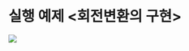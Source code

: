# 실행 예제 <회전변환의 구현>

<img src="https://file.notion.so/f/f/330690da-2da5-4b3a-b810-241e70325c82/2bb8a623-a729-4c34-9059-4eea626de69d/4-4c.gif?table=block&id=1849a5ab-333c-8024-a94d-f02b76b01b98&spaceId=330690da-2da5-4b3a-b810-241e70325c82&expirationTimestamp=1737655200000&signature=YhWx1Rm3x4V1NreCngD40nWMWxqiaLcQ1N3dfQJyTm8&downloadName=4-4c.gif">
